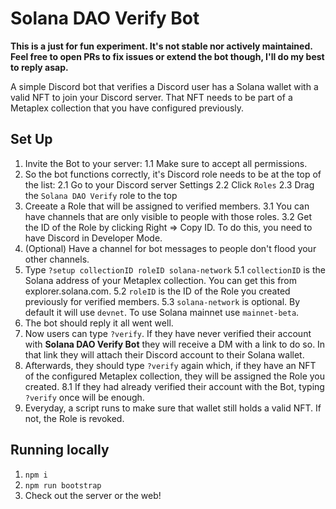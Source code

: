 # Solana DAO Verify Bot

**This is a just for fun experiment. It's not stable nor actively maintained. Feel free to open PRs to fix issues or extend the bot though, I'll do my best to reply asap.**

A simple Discord bot that verifies a Discord user has a Solana wallet with a valid NFT to join your Discord server. That NFT needs to be part of a Metaplex collection that you have configured previously.

## Set Up

1. Invite the Bot to your server:
  1.1 Make sure to accept all permissions.
2. So the bot functions correctly, it's Discord role needs to be at the top of the list:
  2.1 Go to your Discord server Settings
  2.2 Click `Roles`
  2.3 Drag the `Solana DAO Verify` role to the top
3. Creeate a Role that will be assigned to verified members.
  3.1 You can have channels that are only visible to people with those roles.
  3.2 Get the ID of the Role by clicking Right => Copy ID. To do this, you need to have Discord in Developer Mode.
4. (Optional) Have a channel for bot messages to people don't flood your other channels.
5. Type `?setup collectionID roleID solana-network`
  5.1 `collectionID` is the Solana address of your Metaplex collection. You can get this from explorer.solana.com.
  5.2 `roleID` is the ID of the Role you created previously for verified members.
  5.3 `solana-network` is optional. By default it will use `devnet`. To use Solana mainnet use `mainnet-beta`.
6. The bot should reply it all went well.
7. Now users can type `?verify`. If they have never verified their account with **Solana DAO Verify Bot** they will receive a DM with a link to do so. In that link they will attach their Discord account to their Solana wallet.
8. Afterwards, they should type `?verify` again which, if they have an NFT of the configured Metaplex collection, they will be assigned the Role you created.
  8.1 If they had already verified their account with the Bot, typing `?verify` once will be enough.
9. Everyday, a script runs to make sure that wallet still holds a valid NFT. If not, the Role is revoked.

## Running locally

1. `npm i`
2. `npm run bootstrap`
3. Check out the server or the web!